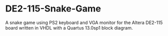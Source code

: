 # DE2-115-Snake-Game
A snake game using PS2 keyboard and VGA monitor for the Altera DE2-115 board written in VHDL with a Quartus 13.0sp1 block diagram.
